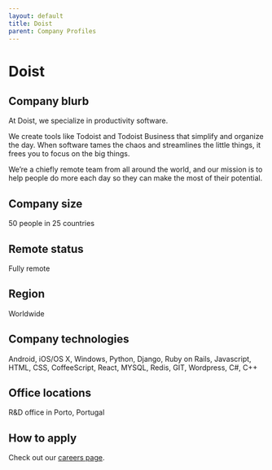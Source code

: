 ```yaml
---
layout: default
title: Doist
parent: Company Profiles
---
```


# Doist

## Company blurb

At Doist, we specialize in productivity software.

We create tools like Todoist and Todoist Business that simplify and organize the day. When software tames the chaos and streamlines the little things, it frees you to focus on the big things. 

We’re a chiefly remote team from all around the world, and our mission is to help people do more each day so they can make the most of their potential.

## Company size

50 people in 25 countries

## Remote status

Fully remote

## Region

Worldwide

## Company technologies

Android, iOS/OS X, Windows, Python, Django, Ruby on Rails, Javascript, HTML, CSS, CoffeeScript, React, MYSQL, Redis, GIT, Wordpress, C#, C++

## Office locations

R&D office in Porto, Portugal

## How to apply

Check out our [careers page](https://doist.com/jobs/).
